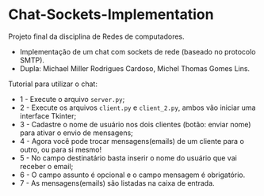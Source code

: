 # Chat-Sockets-Implementation

Projeto final da disciplina de Redes de computadores.

* Implementação de um chat com sockets de rede (baseado no protocolo SMTP).
* Dupla: Michael Miller Rodrigues Cardoso, Michel Thomas Gomes Lins.

Tutorial para utilizar o chat:

* 1 - Execute o arquivo `server.py`;
* 2 - Execute os arquivos `client.py` e `client_2.py`, ambos vão iniciar uma interface Tkinter;
* 3 - Cadastre o nome de usuário nos dois clientes (botão: enviar nome) para ativar o envio de mensagens;
* 4 - Agora você pode trocar mensagens(emails) de um cliente para o outro, ou para si mesmo!
* 5 - No campo destinatário basta inserir o nome do usuário que vai receber o email;
* 6 - O campo assunto é opcional e o campo mensagem é obrigatório.
* 7 - As mensagens(emails) são listadas na caixa de entrada.

